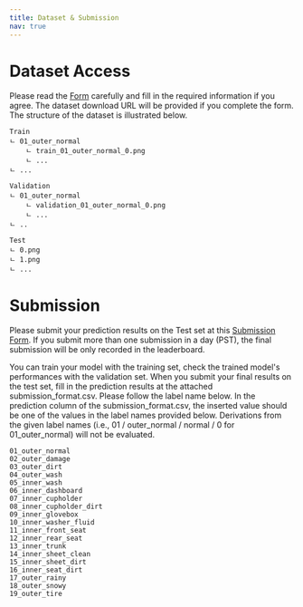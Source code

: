 ```yaml
---
title: Dataset & Submission
nav: true
---
```


# Dataset Access
Please read the [Form](https://forms.gle/DMGPiHZhNHYzCxhP8) carefully and fill in the required information if you agree. The dataset download URL will be provided if you complete the form. The structure of the dataset is illustrated below.

```
Train 
ㄴ 01_outer_normal
    ㄴ train_01_outer_normal_0.png
    ㄴ ...
ㄴ ...

Validation
ㄴ 01_outer_normal
    ㄴ validation_01_outer_normal_0.png
    ㄴ ...
ㄴ ..

Test
ㄴ 0.png
ㄴ 1.png
ㄴ ...
```



# Submission
Please submit your prediction results on the Test set at this [Submission Form](https://docs.google.com/forms/d/12tlYs3qAAOGSGypC2itHQhbFtAK9PTyjZvFTZndzq9s/viewform?edit_requested=true). If you submit more than one submission in a day (PST), the final submission will be only recorded in the leaderboard. 

You can train your model with the training set, check the trained model's performances with the validation set. When you submit your final results on the test set, fill in the prediction results at the attached submission_format.csv. Please follow the label name below. In the prediction column of the submission_format.csv, the inserted value should be one of the values in the label names provided below. Derivations from the given label names (i.e., 01 / outer_normal / normal / 0 for 01_outer_normal) will not be evaluated.

```
01_outer_normal
02_outer_damage
03_outer_dirt
04_outer_wash
05_inner_wash
06_inner_dashboard
07_inner_cupholder
08_inner_cupholder_dirt
09_inner_glovebox
10_inner_washer_fluid
11_inner_front_seat
12_inner_rear_seat
13_inner_trunk
14_inner_sheet_clean
15_inner_sheet_dirt
16_inner_seat_dirt
17_outer_rainy
18_outer_snowy
19_outer_tire
```